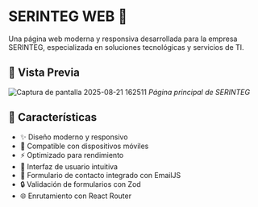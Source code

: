 # SERINTEG WEB 🚀

Una página web moderna y responsiva desarrollada para la empresa SERINTEG, especializada en soluciones tecnológicas y servicios de TI.

## 📸 Vista Previa

![Captura de pantalla 2025-08-21 162511](https://github.com/user-attachments/assets/49295f23-fdf0-4288-b231-cb0f64ad96b9)
*Página principal de SERINTEG*

## 🌟 Características

- ✨ Diseño moderno y responsivo
- 📱 Compatible con dispositivos móviles
- ⚡ Optimizado para rendimiento
- 🎨 Interfaz de usuario intuitiva
- 📧 Formulario de contacto integrado con EmailJS
- 🔒 Validación de formularios con Zod
- 🌐 Enrutamiento con React Router
